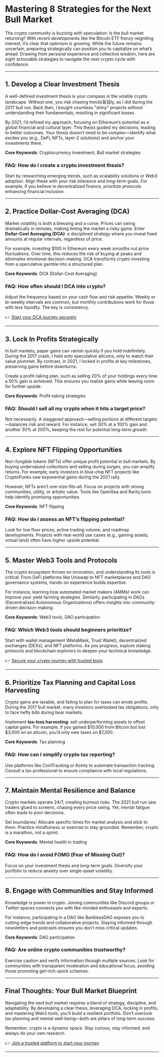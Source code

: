 # Mastering 8 Strategies for the Next Bull Market  

The crypto community is buzzing with speculation: Is the bull market returning? With recent developments like the Bitcoin ETF frenzy reigniting interest, it’s clear that optimism is growing. While the future remains uncertain, preparing strategically can position you to capitalize on what’s ahead. Drawing from personal experience and collective wisdom, here are eight actionable strategies to navigate the next crypto cycle with confidence.  

---

## 1. Develop a Clear Investment Thesis  

A well-defined investment thesis is your compass in the volatile crypto landscape. Without one, you risk chasing trends盲目ly, as I did during the 2017 bull run. Back then, I bought countless "shiny" projects without understanding their fundamentals, resulting in significant losses.  

By 2021, I’d refined my approach, focusing on Ethereum’s potential as a global financial and cultural layer. This thesis guided my decisions, leading to better outcomes. Your thesis doesn’t need to be complex—identify what excites you (e.g., DeFi, NFTs, layer-2 solutions) and anchor your investments there.  

**Core Keywords**: Cryptocurrency investment, Bull market strategies  

### FAQ: How do I create a crypto investment thesis?  
Start by researching emerging trends, such as scalability solutions or Web3 adoption. Align these with your risk tolerance and long-term goals. For example, if you believe in decentralized finance, prioritize protocols enhancing financial inclusion.  

---

## 2. Practice Dollar-Cost Averaging (DCA)  

Market volatility is both a blessing and a curse. Prices can swing dramatically in minutes, making timing the market a risky game. Enter **Dollar-Cost Averaging (DCA)**: a disciplined strategy where you invest fixed amounts at regular intervals, regardless of price.  

For example, investing $100 in Ethereum every week smooths out price fluctuations. Over time, this reduces the risk of buying at peaks and eliminates emotional decision-making. DCA transforms crypto investing from a speculative gamble into a structured plan.  

**Core Keywords**: DCA (Dollar-Cost Averaging)  

### FAQ: How often should I DCA into crypto?  
Adjust the frequency based on your cash flow and risk appetite. Weekly or bi-weekly intervals are common, but monthly contributions work for those with less liquidity. The key is consistency.  

👉 [Start your DCA journey securely](https://bit.ly/okx-bonus)  

---

## 3. Lock In Profits Strategically  

In bull markets, paper gains can vanish quickly if you hold indefinitely. During the 2017 crash, I held onto speculative altcoins, only to watch their value plummet. By contrast, in 2021, I locked in profits at key milestones, preserving gains before downturns.  

Create a profit-taking plan, such as selling 20% of your holdings every time a 50% gain is achieved. This ensures you realize gains while leaving room for further upside.  

**Core Keywords**: Profit-taking strategies  

### FAQ: Should I sell all my crypto when it hits a target price?  
Not necessarily. A staggered approach—selling portions at different targets—balances risk and reward. For instance, sell 30% at a 100% gain and another 30% at 200%, keeping the rest for potential long-term growth.  

---

## 4. Explore NFT Flipping Opportunities  

Non-fungible tokens (NFTs) offer unique profit potential in bull markets. By buying undervalued collections and selling during surges, you can amplify returns. For example, early investors in blue-chip NFT projects like CryptoPunks saw exponential gains during the 2021 rally.  

However, NFTs aren’t one-size-fits-all. Focus on projects with strong communities, utility, or artistic value. Tools like OpenSea and Rarity.tools help identify promising opportunities.  

**Core Keywords**: NFT flipping  

### FAQ: How do I assess an NFT’s flipping potential?  
Look for low floor prices, active trading volume, and roadmap developments. Projects with real-world use cases (e.g., gaming assets, virtual land) often have higher upside potential.  

---

## 5. Master Web3 Tools and Protocols  

The crypto ecosystem thrives on innovation, and understanding its tools is critical. From DeFi platforms like Uniswap to NFT marketplaces and DAO governance systems, hands-on experience builds expertise.  

For instance, learning how automated market makers (AMMs) work can improve your yield farming strategies. Similarly, participating in DAOs (Decentralized Autonomous Organizations) offers insights into community-driven decision-making.  

**Core Keywords**: Web3 tools, DAO participation  

### FAQ: Which Web3 tools should beginners prioritize?  
Start with wallet management (MetaMask, Trust Wallet), decentralized exchanges (DEXs), and NFT platforms. As you progress, explore staking protocols and blockchain explorers to deepen your technical knowledge.  

👉 [Secure your crypto journey with trusted tools](https://bit.ly/okx-bonus)  

---

## 6. Prioritize Tax Planning and Capital Loss Harvesting  

Crypto gains are taxable, and failing to plan for taxes can erode profits. During the 2017 bull market, many investors overlooked tax obligations, only to face hefty bills during bear markets.  

Implement **tax-loss harvesting**: sell underperforming assets to offset capital gains. For example, if you gained $10,000 from Bitcoin but lost $3,000 on an altcoin, you’d only owe taxes on $7,000.  

**Core Keywords**: Tax planning  

### FAQ: How can I simplify crypto tax reporting?  
Use platforms like CoinTracking or Koinly to automate transaction tracking. Consult a tax professional to ensure compliance with local regulations.  

---

## 7. Maintain Mental Resilience and Balance  

Crypto markets operate 24/7, creating burnout risks. The 2021 bull run saw traders glued to screens, chasing every price swing. Yet, mental fatigue often leads to poor decisions.  

Set boundaries: Allocate specific times for market analysis and stick to them. Practice mindfulness or exercise to stay grounded. Remember, crypto is a marathon, not a sprint.  

**Core Keywords**: Mental health in trading  

### FAQ: How do I avoid FOMO (Fear of Missing Out)?  
Focus on your investment thesis and long-term goals. Diversify your portfolio to reduce anxiety over single-asset volatility.  

---

## 8. Engage with Communities and Stay Informed  

Knowledge is power in crypto. Joining communities like Discord groups or Twitter spaces connects you with like-minded enthusiasts and experts.  

For instance, participating in a DAO like BanklessDAO exposes you to cutting-edge trends and collaborative projects. Staying informed through newsletters and podcasts ensures you don’t miss critical updates.  

**Core Keywords**: DAO participation  

### FAQ: Are online crypto communities trustworthy?  
Exercise caution and verify information through multiple sources. Look for communities with transparent moderation and educational focus, avoiding those promoting get-rich-quick schemes.  

---

## Final Thoughts: Your Bull Market Blueprint  

Navigating the next bull market requires a blend of strategy, discipline, and adaptability. By developing a clear thesis, leveraging DCA, locking in profits, and mastering Web3 tools, you’ll build a resilient portfolio. Don’t overlook tax planning and mental well-being—both are pillars of long-term success.  

Remember, crypto is a dynamic space. Stay curious, stay informed, and always do your own research.  

👉 [Join a trusted platform to start your journey](https://bit.ly/okx-bonus)  

--- 
